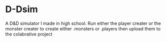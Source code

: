 # D-Dsim
A D&amp;D simulator I made in high school. Run either the player creater or the monster creater to create either .monsters or .players then upload them to the colabrative project
